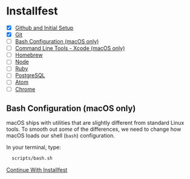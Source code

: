 # Installfest

- [x] [Github and Initial Setup](github.md)
- [x] [Git](git.md)
- [ ] [Bash Configuration (macOS only)](bash.md)
- [ ] [Command Line Tools - Xcode (macOS only)](command_line_tools.md)
- [ ] [Homebrew](homebrew.md)
- [ ] [Node](node.md)
- [ ] [Ruby](ruby.md)
- [ ] [PostgreSQL](postgres.md)
- [ ] [Atom](atom.md)
- [ ] [Chrome](chrome.md)

## Bash Configuration (macOS only)

macOS ships with utilities that are slightly different from standard Linux tools.
To smooth out *some* of the differences, we need to change how macOS loads our
shell (`bash`) configuration.

 In your
    terminal, type:

```bash
  scripts/bash.sh
```

[Continue With Installfest](command_line_tools.md)
